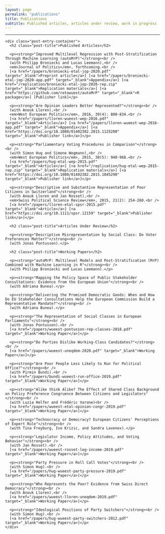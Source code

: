 ```yaml
---
layout: page
permalink: "publications"
title: Publications
subtitle: Published articles, articles under review, work in progress
---
```


<hr />
<div class="posts-list">
  <article class="post-preview">

    <div class="post-entry-container">
      <h2 class="post-title">Published Articles</h2>

      <p><strong>"Improved Multilevel Regression with Post-Stratification Through Machine Learning (autoMrP)"</strong><br />
      (with Philipp Broniecki and Lucas Leemann),<br />
      <em>Journal of Politics</em>, forthcoming.<br />
      [<a href="/papers/broniecki-etal-jop-2020.pdf" target="_blank">Preprint article</a>] [<a href="/papers/broniecki-etal-jop-2020-app.pdf" target="_blank">Appendix</a>] [<a href="/replication/broniecki-etal-jop-2020-rep.zip" target="_blank">Replication materials</a>] [<a href="https://github.com/retowuest/autoMrP" target="_blank">R package</a>] [Publisher link]</p>

      <p><strong>"Are Opinion Leaders Better Represented?"</strong><br />
      (with Anouk Lloren),<br />
      <em>West European Politics</em>, 2016, 39(4): 800-834.<br />
      [<a href="/papers/lloren-wueest-wep-2016.pdf" target="_blank">Article</a>] [<a href="/papers/lloren-wueest-wep-2016-app.pdf" target="_blank">Appendix</a>] [<a href="https://doi.org/10.1080/01402382.2015.1125200" target="_blank">Publisher link</a>]</p>

      <p><strong>"Parliamentary Voting Procedures in Comparison"</strong><br />
      (with Simon Hug and Simone Wegmann),<br />
      <em>West European Politics</em>, 2015, 38(5): 940-968.<br />
      [<a href="/papers/hug-etal-wep-2015.pdf" target="_blank">Article</a>] [<a href="/replication/hug-etal-wep-2015-rep.zip" target="_blank">Replication materials</a>] [<a href="https://doi.org/10.1080/01402382.2015.1045290" target="_blank">Publisher link</a>]</p>

      <p><strong>"Descriptive and Substantive Representation of Poor Citizens in Switzerland"</strong><br />
      (with Anouk Lloren and Jan Rosset),<br />
      <em>Swiss Political Science Review</em>, 2015, 21(2): 254-260.<br />
      [<a href="/papers/lloren-etal-spsr-2015.pdf" target="_blank">Article</a>] [<a href="https://doi.org/10.1111/spsr.12159" target="_blank">Publisher link</a>]</p>

      <h2 class="post-title">Articles Under Review</h2>

      <p><strong>"Descriptive Misrepresentation by Social Class: Do Voter Preferences Matter?"</strong><br />
      (with Jonas Pontusson).</p>

      <h2 class="post-title">Working Papers</h2>

      <p><strong>"autoMrP: Multilevel Models and Post-Stratification (MrP) Combined with Machine Learning in R"</strong><br />
      (with Philipp Broniecki and Lucas Leemann).</p>

      <p><strong>"Mapping the Policy Space of Public Stakeholder Consultations: Evidence from the European Union"</strong><br />
      (with Adriana Bunea).</p>

      <p><strong>"Delivering the Promised Democratic Goods: When and How Do EU Stakeholder Consultations Help the European Commission Build a Representative Mandate?"</strong><br />
      (with Adriana Bunea).</p>

      <p><strong>"The Representation of Social Classes in European Parliaments"</strong><br />
      (with Jonas Pontusson).<br />
      [<a href="/papers/wueest-pontusson-rep-classes-2018.pdf" target="_blank">Working Paper</a>]</p>

      <p><strong>"Do Parties Dislike Working-Class Candidates?"</strong><br />
      [<a href="/papers/wueest-uneqdem-2020.pdf" target="_blank">Working Paper</a>]</p>

      <p><strong>"Are Poor People Less Likely to Run for Political Office?"</strong><br />
      (with Pirmin Bundi).<br />
      [<a href="/papers/bundi-wueest-run-office-2019.pdf" target="_blank">Working Paper</a>]</p>

      <p><strong>"Alike think Alike? The Effect of Shared Class Background on Policy Preference Congruence Between Citizens and Legislators"</strong><br />
      (with Luzia Helfer and Frédéric Varone)<br />
      [<a href="/papers/wueest-etal-opinion-congr-2019.pdf" target="_blank">Working Paper</a>]</p>

      <p><strong>"Technocracy or Democracy? European Citizens' Perceptions of Expert Rule"</strong><br />
      (with Tina Freyburg, Ivo Krizic, and Sandra Lavenex).</p>

      <p><strong>"Legislator Income, Policy Attitudes, and Voting Behavior"</strong><br />
      (with Jan Rosset).<br />
      [<a href="/papers/wueest-rosset-leg-income-2019.pdf" target="_blank">Working Paper</a>]</p>

      <p><strong>"Party Pressure in Roll Call Votes"</strong><br />
      (with Simon Hug).<br />
      [<a href="/papers/hug-wueest-party-pressure-2019.pdf" target="_blank">Working Paper</a>]</p>

      <p><strong>"Who Represents the Poor? Evidence from Swiss Direct Democracy"</strong><br />
      (with Anouk Lloren).<br />
      [<a href="/papers/wueest-lloren-uneqdem-2019.pdf" target="_blank">Working Paper</a>]</p>

      <p><strong>"Ideological Positions of Party Switchers"</strong><br />
      (with Simon Hug).<br />
      [<a href="/papers/hug-wueest-party-switchers-2012.pdf" target="_blank">Working Paper</a>]</p>
    </div>

  </article>
</div>
